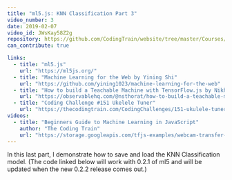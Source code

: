 ```yaml
---
title: "ml5.js: KNN Classification Part 3"
video_number: 3
date: 2019-02-07
video_id: JWsKay58Z2g
repository: https://github.com/CodingTrain/website/tree/master/Courses/beginner_ml5/07_knn_classifier
can_contribute: true

links:
  - title: "ml5.js"
    url: "https://ml5js.org/"
  - title: "Machine Learning for the Web by Yining Shi"
    url: "https://github.com/yining1023/machine-learning-for-the-web"
  - title: "How to build a Teachable Machine with TensorFlow.js by Nikhil Thorat"
    url: "https://observablehq.com/@nsthorat/how-to-build-a-teachable-machine-with-tensorflow-js"
  - title: "Coding Challenge #151 Ukelele Tuner"
    url: "https://thecodingtrain.com/CodingChallenges/151-ukulele-tuner.html"
videos:
  - title: "Beginners Guide to Machine Learning in JavaScript"
    author: "The Coding Train"
    url: "https://storage.googleapis.com/tfjs-examples/webcam-transfer-learning/dist/index.html"
---
```


In this last part, I demonstrate how to save and load the KNN Classification model. (The code linked below will work with 0.2.1 of ml5 and will be updated when the new 0.2.2 release comes out.)